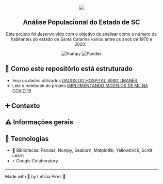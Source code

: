 <p align="center">
  <img src="https://github.com/letpires/population_analysis_sc/blob/main/banner_analise_populacional.png" >
</p>

<h2 align="center">
  Análise Populacional do Estado de SC
</h2>

<p align="center">
  Este projeto foi desenvolvido com o objetivo de analisar como o número de habitantes do estado de Santa Catarina variou entre os anos de 1970 e 2020. .</a>
</p>

<p align="center">
    <img alt="Numpy" src="https://img.shields.io/badge/numpy-1.20.0-blue">
    <img alt="Pandas" src="https://img.shields.io/badge/Pandas-1.2.3-yellow">
    

   </a>
</p>

## 📄 Como este repositório está estruturado

- Veja os dados utilizados [DADOS DO HOSPITAL SÍRIO LIBANÊS](https://github.com/letpires/ICU_prediction_sirio_libanes/blob/main/Kaggle_Sirio_Libanes_ICU_Prediction.xlsx);
- Leia o notebook do projeto [IMPLEMENTANDO MODELOS DE ML NA COVID 19](https://github.com/letpires/ICU_prediction_sirio_libanes/blob/main/Leticia_Pires.ipynb).

## ➕ Contexto




## ⚠️ Informações gerais



## 🚀 Tecnologias 

- 📄 Bibliotecas: Pandas, Numpy, Seaborn, Matplotlib, Yellowbrick, Scikit Learn
- ⚡️ Google Colaboratory.



---

Made with 💜 by Letícia Pires :wave: 
